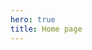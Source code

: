 ```yaml
---
hero: true
title: Home page
---
```


<script setup>
import HomePage from "./components/HomePage.vue";
import HomePageBio from "./components/HomePageBio.vue"
import HomePageFeatures from "./components/HomePageFeatures.vue"
import HomePageHighlights from "./components/HomePageHighlights.vue";
import HomePageContact from "./components/HomePageContact.vue";
</script>

<HomePage />


